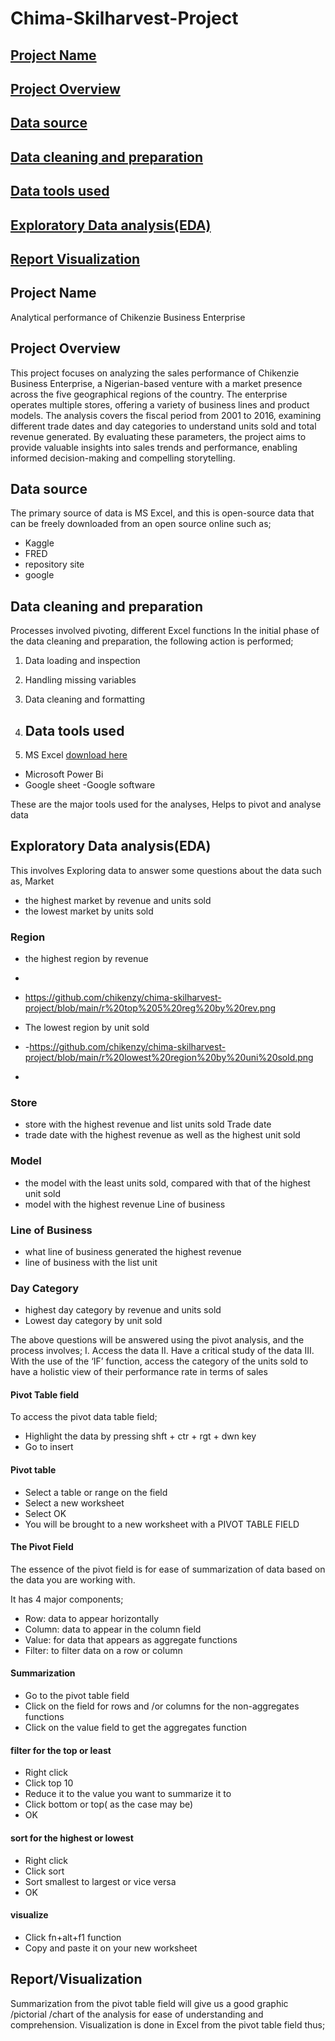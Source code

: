 # Chima-Skilharvest-Project

## [Project Name](#project-name)
## [Project Overview](#project-overview)
## [Data source](#data-source)
## [Data cleaning and preparation](#data-cleaning-and-preparation)
## [Data tools used](#data-tools-used)
## [Exploratory Data analysis(EDA)](#Exploratory-data-analysis(EDA))
## [Report Visualization](#report-visualization)

## 	Project Name
Analytical performance of Chikenzie Business Enterprise

## Project Overview
This project focuses on analyzing the sales performance of Chikenzie Business Enterprise, a Nigerian-based venture with a market presence across the five geographical regions of the country. The enterprise operates multiple stores, offering a variety of business lines and product models. The analysis covers the fiscal period from 2001 to 2016, examining different trade dates and day categories to understand units sold and total revenue generated. By evaluating these parameters, the project aims to provide valuable insights into sales trends and performance, enabling informed decision-making and compelling storytelling.

## 	Data source
The primary source of data is MS Excel, and this is open-source data that can be freely downloaded from an open source online such as;

  - Kaggle
  -  FRED
  -   repository site
  -    google 

## 	Data cleaning and preparation
Processes involved pivoting, different Excel functions
In the initial phase of the data cleaning and preparation, the following action is performed;
1.	Data loading and inspection
2.	Handling missing variables
3.	Data cleaning and formatting

4.	## 	Data tools used
5.	MS Excel [download here](https://www.microsoft.com)
  - Microsoft Power Bi
  - Google sheet
  -Google software

These are the major tools used for the analyses, Helps to pivot and analyse data

## Exploratory Data analysis(EDA)
 This involves Exploring data to answer some questions about the data such as,
Market
-	the highest market by revenue and units sold 
-	the lowest market by units sold 
### Region
-	the highest region by revenue
-	 
-	 https://github.com/chikenzy/chima-skilharvest-project/blob/main/r%20top%205%20reg%20by%20rev.png
-	The  lowest region by unit sold
-	-https://github.com/chikenzy/chima-skilharvest-project/blob/main/r%20lowest%20region%20by%20uni%20sold.png

-	
### Store
-	store with the highest revenue and list units sold
Trade date
-	trade date with the highest revenue as well as the highest unit sold
### Model
-	the model with the least units sold, compared with that of the highest unit sold
-	model with the highest revenue Line of business 
### Line of Business
-	what line of business generated the highest revenue
-	line of business with the list unit
   
###  Day Category
-	 highest day category by revenue and units sold 
-	Lowest day category by unit sold 

The above questions will be answered using the pivot analysis, and the process involves;
  I.	Access the data
  II.	Have a critical study of the data
  III.	With the use of the ‘IF’ function, access the category of the units sold to have a holistic view of their performance rate in terms of sales
#### Pivot Table field
To access the pivot data table field;
-	Highlight the data by pressing shft + ctr + rgt + dwn key
-	Go to insert
#### Pivot table
-	Select a table or range on the field 
-	Select a new worksheet
-	Select OK
-	You will be brought to a new worksheet with a PIVOT TABLE FIELD
#### The Pivot Field
The essence of the pivot field is for ease of summarization of data based on the data you are working with.

It has 4 major components;
-	Row: data to appear horizontally
-	Column: data to appear in the column field
-	Value: for data that appears as aggregate functions
-	Filter: to filter data on a row or column
#### Summarization
-	Go to the pivot table field
-	Click on the field for rows and /or columns for the non-aggregates functions
-	Click on the value field to get the aggregates function
  ####  filter for the top or least
-	Right click
-	Click top 10
-	Reduce it to the value you want to summarize it to
-	Click bottom or top( as the case may be)
-	OK
#### sort for the highest or lowest
-	Right click
-	Click sort
-	Sort smallest to largest or vice versa
-	OK
#### visualize
-	Click fn+alt+f1 function
-	Copy and paste it on your new worksheet

## Report/Visualization
Summarization from the pivot table field will give us a good graphic /pictorial /chart of the analysis for ease of understanding and comprehension.
Visualization is done in Excel from the pivot table field thus;

